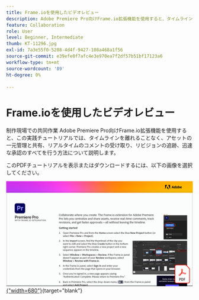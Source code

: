 ```yaml
---
title: Frame.ioを使用したビデオレビュー
description: Adobe Premiere Pro向けFrame.io拡張機能を使用すると、タイムラインを離れることなく、アセットの一元管理と共有、リアルタイムのコメントの受け取り、リビジョンの追跡、迅速な承認を行う方法について説明します
feature: Collaboration
role: User
level: Beginner, Intermediate
thumb: KT-11296.jpg
exl-id: 7a3e55f0-5208-4d4f-9427-108a468a1f56
source-git-commit: e39efe0f7afc4e3e970ea7f2df57b51bf17123a6
workflow-type: tm+mt
source-wordcount: '89'
ht-degree: 0%

---
```


# Frame.ioを使用したビデオレビュー

制作現場での共同作業 Adobe Premiere Pro向けFrame.io拡張機能を使用すると、この実践チュートリアルでは、タイムラインを離れることなく、アセットの一元管理と共有、リアルタイムのコメントの受け取り、リビジョンの追跡、迅速な承認のすべてを行う方法について説明します。

このPDFチュートリアルを表示またはダウンロードするには、以下の画像を選択してください。

[![チュートリアルの最初のページの画像](assets/Videoreviewwithframe.png){&quot;width=680&quot;}](assets/Video-review-with-Frame.io.pdf){target="blank"}
